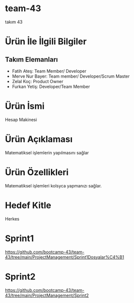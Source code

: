 # team-43
takım 43
# Ürün İle İlgili Bilgiler
## Takım Elemanları
- Fatih Ateş: Team Member/ Developer
- Merve Nur Bayer: Team member/ Developer/Scrum Master
- Zelal Koç: Product Owner
- Furkan Yetiş: Developer/Team Member
# Ürün İsmi
Hesap Makinesi
# Ürün Açıklaması
Matematiksel işlemlerin yapılmasını sağlar

# Ürün Özellikleri
Matematiksel işlemleri kolsyca yapmanızı sağlar.
# Hedef Kitle
 Herkes

# Sprint1

https://github.com/bootcamp-43/team-43/tree/main/ProjectManagement/Sprint1Dosyalar%C4%B1

# Sprint2

https://github.com/bootcamp-43/team-43/tree/main/ProjectManagement/Sprint2


